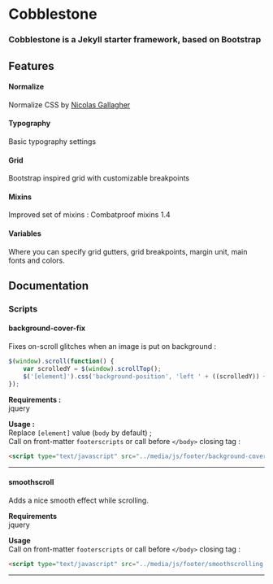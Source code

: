 # Cobblestone 
### Cobblestone is a Jekyll starter framework, based on Bootstrap
## Features
#### Normalize
Normalize CSS by [Nicolas Gallagher](http://github.com/necolas/)
#### Typography
Basic typography settings
#### Grid
Bootstrap inspired grid with customizable breakpoints
#### Mixins
Improved set of mixins : Combatproof mixins 1.4
#### Variables
Where you can specify grid gutters, grid breakpoints, margin unit, main fonts and colors.

## Documentation

### Scripts

#### background-cover-fix

Fixes on-scroll glitches when an image is put on background :

```javascript
$(window).scroll(function() {
	var scrolledY = $(window).scrollTop();
	$('[element]').css('background-position', 'left ' + ((scrolledY)) + 'px');
});
```

   **Requirements :**  
   jquery   

   **Usage :**  
   Replace `[element]` value (`body` by default) ;  
   Call on front-matter `footerscripts` or call before `</body>` closing tag :   

```html
<script type="text/javascript" src="../media/js/footer/background-cover-fix.js"></script>
```
---


#### smoothscroll

Adds a nice smooth effect while scrolling.

   **Requirements**  
   jquery   
   
   **Usage**  
   Call on front-matter `footerscripts` or call before `</body>` closing tag :   
```html
<script type="text/javascript" src="../media/js/footer/smoothscrolling.js"></script>
```
---





